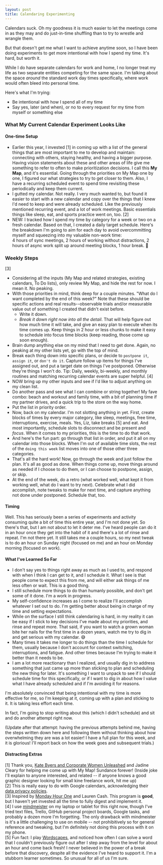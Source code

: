 ```yaml
---
layout: post
title: Calendaring Experimenting
---
```

Calendars suck. Oh my goodness it is much easier to let the meetings come in as they may and do just-in-time shuffling than to try to wrestle and wrangle them.

But that doesn't get me what I want to achieve anytime soon, so I have been doing experiments to get more intentional with how I spend my time. It's hard, but worth it.

While I do have separate calendars for work and home, I no longer treat my life as two separate entities competing for the same space. I'm talking about the space *around* the standard work day times specifically, where work would often bleed into personal time.

Here's what I'm trying:  
- Be intentional with how I spend all of my time
- Say yes, later (and when), or no to every request for my time from myself or something else

### What My Current Calendar Experiment Looks Like

#### One-time Setup
- Earlier this year, I invested [1] in coming up with a list of the general things that are most important to me to develop and maintain: connecting with others, staying healthy, and having a bigger purpose. Having vision statements about these and other areas of life give me something to refer to often to make prioritization decisions. I call this **My Map**, and it's essential. Going through the priorities on My Map one by one, I figured our what strategies to try to get closer to them. Also, I have a recurring scheduled event to spend time revisiting these periodically and keep them current.
- I gutted my calendar. Not really. I very much wanted to, but found it easier to start with a new calendar and copy over the things that I knew I'd need to keep and were already scheduled. Like the previously mentioned recurring event, and a lot of work meetings. Basic essentials things like sleep, eat, and sports practice went on, too. [2] 
- NEW: I tracked how I spend my time by category for a week or two on a fresh calendar. Based on that, I created a daily target schedule. Here's the breakdown I'm going to aim for each day to avoid overcommitting myself and squeezing into my valuable non-work time:  
    4 hours of sync meetings, 2 hours of working without distractions, 2 hours of async work split up around meeting blocks, 1 hour break. 🤞
	
### Weekly Steps
[3]  
- Considering all the inputs (My Map and related strategies, existing calendars, To Do lists), only review My Map, and hide the rest for now. I mean it. No peaking.
- With those priorities in mind, think deep for a couple minutes. "What do I want completed by the end of this week?" Note that these should be specific actions and real results--observable trials and/or measurable value out of something I created that didn't exist before.
    - Write it down. 
    - *Break it down right now into all the detail*. That will help figure out how much time it will take, and give an easy plan to execute when its time comes up. Keep things in 2 hour or less chunks to make it easy to schedule into focus time blocks (keep reading, those come up soon enough).
- Brain dump anything else on my mind that I need to get done. Again, no peaking at my other lists yet, go with the top of mind.
- Break each thing down into specific plans, or decide to `postpone it`, `assign it`, or `don't do it`. Capture follow up items for things I've assigned out, and put a target date on things I've postponed. Otherwise they're things I won't do. Tip: Daily, weekly, bi-weekly, and monthly routines and matching recurring calendar events are super helpful. [4]
- NOW bring up my other inputs and see if I'd like to adjust anything on my clean list.
- Do another pass and see what I can combine or string together! My fave combo: beach and workout and family time, with a bit of planning time if my partner drives, and a quick trip to the store on the way home. 
- Put the list in priority order. 
- Now, back on my calendar. I'm not slotting anything in yet. First, create blocks of times by every major category, like sleep, meetings, free time, interruptions, exercise, meals. Yes, Liz, take breaks [5] and eat. And most importantly, schedule slots to disconnect and be present and *focus*. When it comes to my priorities, this is the time to do that work.
- And here's the fun part: go through that list in order, and put it all on my calendar into those blocks. When I'm out of available time slots, the rest of the `doing this week` list moves into one of those other three categories. 
- That's all the hard work! Now, go through the week and just follow the plan. It's all as good as done. When things come up, move things around as needed if I choose to do them, or I can choose to postpone, assign, or skip.
- At the end of the week, do a retro (what worked well, what kept it from working well, what do I want to try next). Celebrate what I did accomplish, note tweaks to make for next time, and capture anything not done under postponed. Schedule that, too.

#### Timing
Well. This has seriously been a series of experiments and activity consuming quite a bit of time this entire year, and I'm not done yet. So there's that, but I am not about to let it deter me. I've heard people can do it in an hour once they get into the habit of it and there's a lot of rinse and repeat. I'm not there yet. It still takes me a couple hours, so my next tweak is to do an hour on Sunday night (focused on me) and an hour on Monday morning (focused on work).

#### What I've Learned So Far
- I don't say yes to things right away as much as I used to, and respond with when I think I can get to it, and I schedule it. What I see is that people come to expect this from me, and will either ask things of me less often or wait. This is a good thing.
- I still schedule more things to do than humanly possible, and don't get some of it done. I'm a work in progress.
- My self-confidence increases as I come to realize I'll accomplish whatever I set out to do. I'm getting better about being in charge of my time and setting expectations.
- While on the surface I still think calendaring is hard, in my reality it can be easy if I stick to key decisions I've made about my priorities, and rinse and repeat more. That said, if you want to watch a grown woman bite her nails for the first time in a dozen years, watch me try to dig in and get serious with my calendar. 😅
- Many times it takes me longer to do things than the time I schedule for them, usually because I don't account for context switching, interruptions, and fatigue. And other times because I'm trying to make it better than it needs to be.
- I am a lot more reactionary than I realized, and usually dig in to address something that just came up more than sticking to plan and scheduling the new thing for later. It's something I want to unpack to see if I should schedule time for this specifically, or if I want to dig in about how I value what I have already scheduled and if I'm avoiding it for reasons.

I'm absolutely convinced that being intentional with my time is more effective for me, so I'm keeping at it, coming up with a plan and sticking to it. It is taking less effort each time.

In fact, I'm going to stop writing about this (which I didn't schedule) and sit and do another attempt right now.

(Update after that attempt: having the previous attempts behind me, having the steps written down here and following them without thinking about how overwhelming they are was a lot easier! I have a full plan for this week, and it is glorious! I'll report back on how the week goes and subsequent trials.)

#### Distracting Extras
[1] Thank you, [Kate Byers and Corporate Women Unleashed](https://kathleenbyars.com/program/) and Jadine Cleary for helping me come up with My Map! Sundance forever! (Inside joke I'll explain to anyone interested, and related -- if anyone knows a good graphic designer looking for small kine freelance work, hit me up)  
[2] This is really easy to do with Google calendars, acknowledging their [data privacy policies](https://support.google.com/calendar/answer/10366125?hl=en).  
[3] Inspired by [Monday Hour One](https://mondayhourone.com/) and Lauren Cash. This program is **good**, but I haven't yet invested all the time to fully digest and implement it.  
[4] I use [mindmeister](https://www.mindmeister.com/) on my laptop or tablet for this right now, though I've tried text files, Trello, GitHub personal project boards, Google tasks, and probably a dozen more I'm forgetting. The only drawback with mindmeister is it's a little challenging to use on mobile -- not prohibitively so for general reference and tweaking, but I'm definitely not doing this process with it on my phone.  
[5] Fun fact: I play [Wordscapes](https://apps.apple.com/us/app/wordscapes/id1207472156), and noticed how often I can solve a word that I couldn't previously figure out after I step away from the level for about an hour and come back fresh! I never believed in the power of a break before that discovery, despite all the evidence I've heard to support it. I'm a stubborn learner sometimes. So unusual for all of us I'm sure.  
